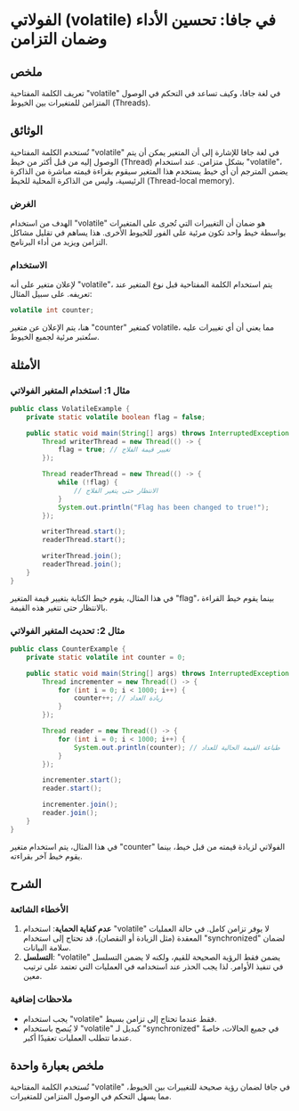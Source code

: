 <!--
Meta Description: # الفولاتي (volatile) في جافا: تحسين الأداء وضمان التزامن ## ملخص تعريف الكلمة المفتاحية "volatile" في لغة جافا، وكيف تساعد في التحكم في الوصول المتزا...
Meta Keywords: volatile, thread, استخدام, خيط, المتغير
-->

# الفولاتي (volatile) في جافا: تحسين الأداء وضمان التزامن

## ملخص
تعريف الكلمة المفتاحية "volatile" في لغة جافا، وكيف تساعد في التحكم في الوصول المتزامن للمتغيرات بين الخيوط (Threads).

## الوثائق
تُستخدم الكلمة المفتاحية "volatile" في لغة جافا للإشارة إلى أن المتغير يمكن أن يتم الوصول إليه من قبل أكثر من خيط (Thread) بشكل متزامن. عند استخدام "volatile"، يضمن المترجم أن أي خيط يستخدم هذا المتغير سيقوم بقراءة قيمته مباشرة من الذاكرة الرئيسية، وليس من الذاكرة المحلية للخيط (Thread-local memory).

### الغرض
الهدف من استخدام "volatile" هو ضمان أن التغييرات التي تُجرى على المتغيرات بواسطة خيط واحد تكون مرئية على الفور للخيوط الأخرى. هذا يساهم في تقليل مشاكل التزامن ويزيد من أداء البرنامج.

### الاستخدام
لإعلان متغير على أنه "volatile"، يتم استخدام الكلمة المفتاحية قبل نوع المتغير عند تعريفه. على سبيل المثال:

```java
volatile int counter;
```

هنا، يتم الإعلان عن متغير "counter" كمتغير volatile، مما يعني أن أي تغييرات عليه ستُعتبر مرئية لجميع الخيوط.

## الأمثلة
### مثال 1: استخدام المتغير الفولاتي
```java
public class VolatileExample {
    private static volatile boolean flag = false;

    public static void main(String[] args) throws InterruptedException {
        Thread writerThread = new Thread(() -> {
            flag = true; // تغيير قيمة الفلاج
        });

        Thread readerThread = new Thread(() -> {
            while (!flag) {
                // الانتظار حتى يتغير الفلاج
            }
            System.out.println("Flag has been changed to true!");
        });

        writerThread.start();
        readerThread.start();

        writerThread.join();
        readerThread.join();
    }
}
```
في هذا المثال، يقوم خيط الكتابة بتغيير قيمة المتغير "flag"، بينما يقوم خيط القراءة بالانتظار حتى تتغير هذه القيمة.

### مثال 2: تحديث المتغير الفولاتي
```java
public class CounterExample {
    private static volatile int counter = 0;

    public static void main(String[] args) throws InterruptedException {
        Thread incrementer = new Thread(() -> {
            for (int i = 0; i < 1000; i++) {
                counter++; // زيادة العداد
            }
        });

        Thread reader = new Thread(() -> {
            for (int i = 0; i < 1000; i++) {
                System.out.println(counter); // طباعة القيمة الحالية للعداد
            }
        });

        incrementer.start();
        reader.start();

        incrementer.join();
        reader.join();
    }
}
```
في هذا المثال، يتم استخدام متغير "counter" الفولاتي لزيادة قيمته من قبل خيط، بينما يقوم خيط آخر بقراءته.

## الشرح
### الأخطاء الشائعة
1. **عدم كفاية الحماية**: استخدام "volatile" لا يوفر تزامن كامل. في حالة العمليات المعقدة (مثل الزيادة أو النقصان)، قد تحتاج إلى استخدام "synchronized" لضمان سلامة البيانات.
2. **التسلسل**: "volatile" يضمن فقط الرؤية الصحيحة للقيم، ولكنه لا يضمن التسلسل في تنفيذ الأوامر. لذا يجب الحذر عند استخدامه في العمليات التي تعتمد على ترتيب معين.

### ملاحظات إضافية
- يجب استخدام "volatile" فقط عندما تحتاج إلى تزامن بسيط.
- لا يُنصح باستخدام "volatile" كبديل لـ "synchronized" في جميع الحالات، خاصةً عندما تتطلب العمليات تعقيدًا أكبر.

## ملخص بعبارة واحدة
تُستخدم الكلمة المفتاحية "volatile" في جافا لضمان رؤية صحيحة للتغييرات بين الخيوط، مما يسهل التحكم في الوصول المتزامن للمتغيرات.